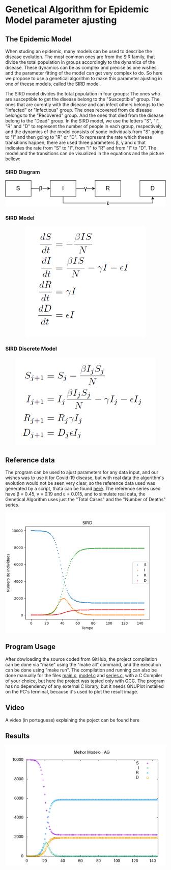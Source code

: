 # Genetical Algorithm for Epidemic Model parameter ajusting

## The Epidemic Model
When studing an epidemic, many models can be used to describe the disease evolution.
The most common ones are from the SIR family, that divide the total population in groups accordingly to the dynamics of the disease.
These dynamics can be as complex and precise as one wishes, and the parameter fitting of the model can get very complex to do.
So here we propose to use a genetical algorithm to make this parameter ajusting in one of theese models, called the SIRD model.

The SIRD model divides the total population in four groups: The ones who are susceptible to get the disease belong to the "Susceptible" group.
The ones that are curently with the disease and can infect others belongs to the "Infected" or "Infectious" group.
The ones recovered from de disease belongs to the "Recovered" group. And the ones that died from the disease belong to the "Dead" group.
In the SIRD model, we use the letters "S", "I", "R" and "D" to represent the number of people in each group, respectively,
and the dynamics of the model consists of some individuals from "S" going to "I" and then going to "R" or "D".
To represent the rate which theese transitions happen, there are used three parameters β, γ and ε that indicates the rate from "S" to "I", from "I" to "R" and from "I" to "D".
The model and the transitions can de visualized in the equations and the picture bellow:

### SIRD Diagram
<p align="center"> 
<img src="./img/SIRD_diagram.png">
</p>


### SIRD Model
<p align="center"> 
<img src="./img/SIRD_model_equation.png">
</p>


### SIRD Discrete Model
<p align="center"> 
<img src="./img/SIRD_equation_iterative.png">
</p>


## Reference data
The program can be used to ajust parameters for any data input, and our wishes was to use it for Covid-19 disease, but with real data the algorithm's evolution would not be seen very clear, so the reference data used was generated by a script, thata can be found [here](./scripts/SIRD-reference.py).
The reference series used have β = 0.45, γ = 0.19 and ε = 0.015, and to simulate real data, the Genetical Algorithm uses just the "Total Cases" and the "Number of Deaths" series.

<p align="center"> 
<img src="./img/FiguraSIRD.png">
</p>

## Program Usage
After dowloading the source coded from GitHub, the project compilation can be done via "make" using the "make all" command, and the execution can be done using "make run".
The compilation and running can also be done manually for the files [main.c](main.c), [model.c](model.c) and [series.c](series.c), with a C Compiler of your choice, but here the project was tested only with GCC.
The program has no dependency of any external C library, but it needs GNUPlot installed on the PC's terminal, because it's used to plot the result image.

## Video
A video (in portuguese) explaining the poject can be found here

## Results
<p align="center"> 
<img src="./img/example_plot/example.gif">
</p>
